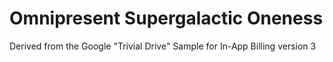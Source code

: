 Omnipresent Supergalactic Oneness
============

Derived from the Google "Trivial Drive"
Sample for In-App Billing version 3

